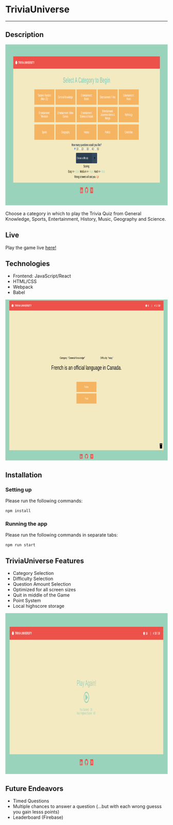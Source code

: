 # TriviaUniverse
***

## Description
<p align="center">
  <img width="100%" height="500" src="./public/1.png">
</p>
Choose a category in which to play the Trivia Quiz from General Knowledge, Sports, Entertainment, History, Music, Geography and Science.

## Live
Play the game live [here!](https://mahmudahmed.github.io/Bull-E-Season/)

## Technologies
* Frontend: JavaScript/React
* HTML/CSS
* Webpack
* Babel

<p align="center">
  <img width="100%" height="500" src="./public/2.png">
</p>

## Installation 


### Setting up
Please run the following commands:

```
npm install
```

### Running the app
Please run the following commands in separate tabs:
```
npm run start
```

## TriviaUniverse Features
* Category Selection
* Difficulty Selection
* Question Amount Selection
* Optimized for all screen sizes
* Quit in middle of the Game
* Point System
* Local highscore storage

<p align="center">
  <img width="100%" height="500" src="./public/3.png">
</p>

## Future Endeavors

* Timed Questions
* Multiple chances to answer a question (...but with each wrong guesss you gain lesss points) 
* Leaderboard (Firebase) 

